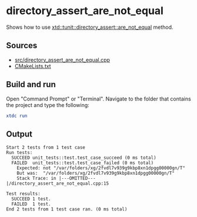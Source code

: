 # directory_assert_are_not_equal

Shows how to use [xtd::tunit::directory_assert::are_not_equal](https://gammasoft71.github.io/xtd/reference_guides/latest/classxtd_1_1tunit_1_1directory__assert.html#adb6a94ab27ef36eaec266d8abc4cc60d) method.

## Sources

* [src/directory_assert_are_not_equal.cpp](src/directory_assert_are_not_equal.cpp)
* [CMakeLists.txt](CMakeLists.txt)

## Build and run

Open "Command Prompt" or "Terminal". Navigate to the folder that contains the project and type the following:

```cmake
xtdc run
```

## Output

```
Start 2 tests from 1 test case
Run tests:
  SUCCEED unit_tests::test.test_case_succeed (0 ms total)
  FAILED  unit_tests::test.test_case_failed (0 ms total)
    Expected: not "/var/folders/xg/2fvdl7v939g9kbp8xn1dpgg00000gn/T"
    But was:  "/var/folders/xg/2fvdl7v939g9kbp8xn1dpgg00000gn/T"
    Stack Trace: in |---OMITTED---|/directory_assert_are_not_equal.cpp:15

Test results:
  SUCCEED 1 test.
  FAILED  1 test.
End 2 tests from 1 test case ran. (0 ms total)
```
